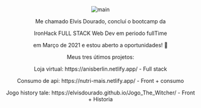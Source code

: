 <p align="center"><img src="https://gizmodo.uol.com.br/wp-content/blogs.dir/8/files/2018/09/dino-chrome.gif" alt="main" /> </p>
 

<p align="center">Me chamado Elvis Dourado, concluí o bootcamp da 

<p align="center">IronHack FULL STACK Web Dev em periodo fullTime 

<p align="center">em Março de 2021 e estou aberto a oportunidades! 🔭</p>

<p align="center">Meus tres útimos projetos:</p>
<p align="center">Loja virtual: https://anisberlin.netlify.app/ - Full stack</p>
<p align="center">Consumo de api: https://nutri-mais.netlify.app/ - Front + consumo</p>
<p align="center">Jogo history tale: https://elvisdourado.github.io/Jogo_The_Witcher/ - Front + Historia</p>
<!--
**Elvisdourado/Elvisdourado** is a ✨ _special_ ✨ repository because its `README.md` (this file) appears on your GitHub profile.


Here are some ideas to get you started:

- 🔭 I’m currently working on ...
- 🌱 I’m currently learning ...
- 👯 I’m looking to collaborate on ...
- 🤔 I’m looking for help with ...
- 💬 Ask me about ...
- 📫 How to reach me: ...
- 😄 Pronouns: ...
- ⚡ Fun fact: ...
-->
